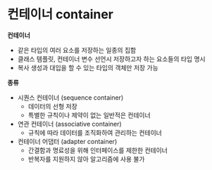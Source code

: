 # 컨테이너 container

**컨테이너**

- 같은 타입의 여러 요소를 저장하는 일종의 집함
- 클래스 템플릿, 컨테이너 변수 선언시 저장하고자 하는 요소들의 타입 명시
- 복사 생성과 대입을 할 수 있는 타입의 객체만 저장 가능

**종류**

- 시퀀스 컨테이너 (sequence container)
    - 데이터의 선형 저장
    - 특별한 규칙이나 제약이 없는 일반적은 컨테이너
- 연관 컨테이너 (associative container)
    - 규칙에 따라 데이터를 조직화하여 관리하는 컨테이너
- 컨테이너 어댑터 (adapter container)
    - 간결함과 명료성을 위해 인터페이스를 제한한 컨테이너
    - 반복자를 지원하지 않아 알고리즘에 사용 불가